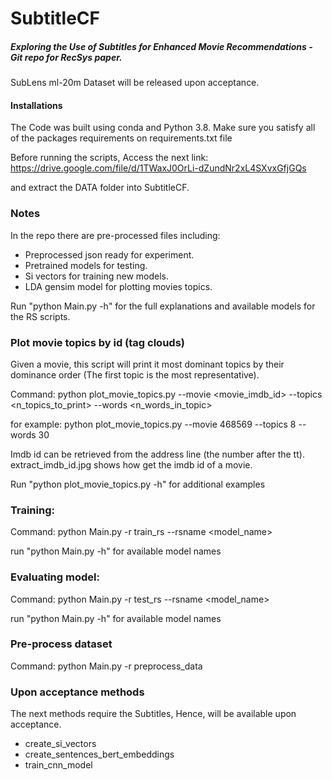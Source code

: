 # SubtitleCF
##### Exploring the Use of Subtitles for Enhanced Movie Recommendations - Git repo for RecSys paper.

SubLens ml-20m Dataset will be released upon acceptance.
 

#### Installations
The Code was built using conda and Python 3.8.
Make sure you satisfy all of the packages requirements on requirements.txt file 

Before running the scripts, Access the next link:
https://drive.google.com/file/d/1TWaxJ0OrLi-dZundNr2xL4SXvxGfjGQs
 
 and extract the DATA folder into SubtitleCF.

### Notes
In the repo there are pre-processed files including:

- Preprocessed json ready for experiment.
- Pretrained models for testing.
- Si vectors for training new models.
- LDA gensim model for plotting movies topics.

Run "python Main.py -h" for the full explanations and available models for the RS scripts.


### Plot movie topics by id (tag clouds)
Given a movie, this script will print it most dominant topics by their dominance order (The first topic is the most representative).

Command: python plot_movie_topics.py --movie <movie_imdb_id> --topics <n_topics_to_print> --words <n_words_in_topic>

for example: python plot_movie_topics.py --movie 468569 --topics 8 --words 30 

Imdb id can be retrieved from the address line (the number after the tt). 
extract_imdb_id.jpg shows how get the imdb id of a movie.

Run "python plot_movie_topics.py -h" for additional examples 

### Training:
Command:  python Main.py -r train_rs --rsname <model_name> 

run "python Main.py -h" for available model names

### Evaluating model:
Command:  python Main.py -r test_rs --rsname <model_name>

run "python Main.py -h" for available model names

### Pre-process dataset
Command:  python Main.py -r preprocess_data

### Upon acceptance methods
The next methods require the Subtitles, Hence, will be available upon acceptance.

- create_si_vectors
- create_sentences_bert_embeddings
- train_cnn_model

